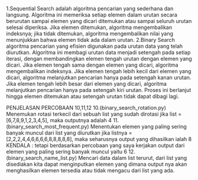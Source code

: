 1.Sequential Search
  adalah algoritma pencarian yang sederhana dan langsung. Algoritma ini memeriksa setiap elemen dalam urutan secara berurutan sampai elemen yang dicari ditemukan atau sampai seluruh urutan selesai diperiksa. Jika elemen ditemukan, algoritma mengembalikan indeksnya; jika tidak ditemukan, algoritma mengembalikan nilai yang menunjukkan bahwa elemen tidak ada dalam urutan.
2.Binary Search
  algoritma pencarian yang efisien digunakan pada urutan data yang telah diurutkan. Algoritma ini membagi urutan data menjadi setengah pada setiap iterasi, dengan membandingkan elemen tengah urutan dengan elemen yang dicari. Jika elemen tengah sama dengan elemen yang dicari, algoritma mengembalikan indeksnya. Jika elemen tengah lebih kecil dari elemen yang dicari, algoritma melanjutkan pencarian hanya pada setengah kanan urutan. Jika elemen tengah lebih besar dari elemen yang dicari, algoritma melanjutkan pencarian hanya pada setengah kiri urutan. Proses ini berlanjut hingga elemen ditemukan atau setengah urutan tidak dapat dibagi lagi.
  
PENJELASAN PERCOBAAN 10,11,12
10.(binary_search_rotation.py)
  Menemukan rotasi terkecil dari sebuah list yang sudah dirotasi 
  jika list = [6,7,8,9,1,2,3,4,5], maka outputnya adalah 4
11.(binary_search_most_frequent.py)
   Menentukan elemen yang paling sering banyak muncul dari list yang diurutkan
   jika listnya = [2,2,2,4,4,6,6,6,6,8,8,8,8,8], maka seharusnya output yang dihasilkan ialah 8
   KENDALA : tetapi berdasarkan percobaan yang saya kerjakan output dari elemen yang paling sering        banyak muncul yaitu 6
12.(binary_search_name_list.py)
   Mencari data dalam list terurut, dari list yang disediakan kita dapat menginputkan elemen yang          dimana output nya akan menghasilkan elemen tersedia atau tidak mengacu dari list yang ada.
